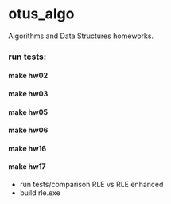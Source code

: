 # otus_algo

Algorithms and Data Structures homeworks.

### run tests:

#### make hw02

#### make hw03

#### make hw05

#### make hw06

#### make hw16

#### make hw17

- run tests/comparison RLE vs RLE enhanced
- build rle.exe